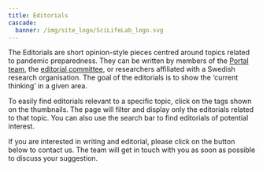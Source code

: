 ```yaml
---
title: Editorials
cascade:
  banner: /img/site_logo/SciLifeLab_logo.svg
---
```


The Editorials are short opinion-style pieces centred around topics related to pandemic preparedness. They can be written by members of the [Portal team](/about/), the [editorial committee](/about/editorial_committee/), or researchers affiliated with a Swedish research organisation. The goal of the editorials is to show the ‘current thinking’ in a given area.

To easily find editorials relevant to a specific topic, click on the tags shown on the thumbnails. The page will filter and display only the editorials related to that topic. You can also use the search bar to find editorials of potential interest.

If you are interested in writing and editorial, please click on the button below to contact us. The team will get in touch with you as soon as possible to discuss your suggestion.
